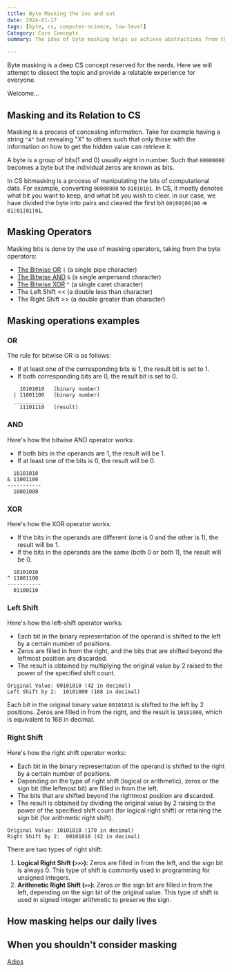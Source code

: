 ```yaml
---
title: Byte Masking the ins and out
date: 2024-01-17
tags: [byte, cs, computer-science, low-level]
Category: Core Concepts
summary: The idea of byte masking helps us achieve abstractions from the binary concept of computers to usable technology. This post helps to solidify byte masking using operators and gives examples of why we must be aware of this concept in our everyday software engineering craft.

---
```


Byte masking is a deep CS concept reserved for the nerds. Here we will attempt to dissect the topic and provide a relatable experience for everyone. 

Welcome...

## Masking and its Relation to CS

Masking is a process of concealing information. Take for example having a string `"A"` but revealing "X" to others such that only those with the information on how to get the hidden value can retrieve it.

A byte is a group of bits(1 and 0) usually eight in number. Such that `00000000` becomes a byte but the individual zeros are known as bits.

In CS bitmasking is a process of manipulating the bits of computational data. For example, converting `00000000` to `01010101`. In CS, it mostly denotes what bit you want to keep, and what bit you wish to clear. in our case, we have divided the byte into pairs and cleared the first bit `00|00|00|00` => `01|01|01|01`.

## Masking Operators

Masking bits is done by the use of masking operators, taking from the byte operators:

- [The Bitwise OR](/blog/byte-operators/#for-the-bitwise-or-operator)  `|` (a single pipe character)
- [The Bitwise AND](/blog/byte-operators/#for-the-bitwise-and-operator) `&` (a single ampersand character)
- [The Bitwise XOR](/blog/byte-operators/#for-the-bitwise-and-operator) `^` (a single caret character)
- The Left Shift << (a double less than character)
- The Right Shift >> (a double greater than character)

## Masking operations examples

### OR

The rule for bitwise OR is as follows:

- If at least one of the corresponding bits is 1, the result bit is set to 1.
- If both corresponding bits are 0, the result bit is set to 0.

```text
    10101010   (binary number)
  | 11001100   (binary number)
  __________
    11101110   (result)
```

### AND

Here's how the bitwise AND operator works:

- If both bits in the operands are 1, the result will be 1.
- If at least one of the bits is 0, the result will be 0.

```text
  10101010
& 11001100
-----------
  10001000

```



### XOR

Here's how the XOR operator works:

- If the bits in the operands are different (one is 0 and the other is 1), the result will be 1.
- If the bits in the operands are the same (both 0 or both 1), the result will be 0.

```text
  10101010
^ 11001100
-----------
  01100110
```



### Left Shift

Here's how the left-shift operator works:

- Each bit in the binary representation of the operand is shifted to the left by a certain number of positions.
- Zeros are filled in from the right, and the bits that are shifted beyond the leftmost position are discarded.
- The result is obtained by multiplying the original value by 2 raised to the power of the specified shift count.

```text
Original Value: 00101010 (42 in decimal)
Left Shift by 2:  10101000 (168 in decimal)
```

Each bit in the original binary value `00101010` is shifted to the left by 2 positions. Zeros are filled in from the right, and the result is `10101000`, which is equivalent to 168 in decimal.

### Right Shift

Here's how the right shift operator works:

- Each bit in the binary representation of the operand is shifted to the right by a certain number of positions.
- Depending on the type of right shift (logical or arithmetic), zeros or the sign bit (the leftmost bit) are filled in from the left.
- The bits that are shifted beyond the rightmost position are discarded.
- The result is obtained by dividing the original value by 2 raising to the power of the specified shift count (for logical right shift) or retaining the sign bit (for arithmetic right shift).

```text
Original Value: 10101010 (170 in decimal)
Right Shift by 2:  00101010 (42 in decimal)
```

There are two types of right shift:

1. **Logical Right Shift (`>>>`):** Zeros are filled in from the left, and the sign bit is always 0. This type of shift is commonly used in programming for unsigned integers.
2. **Arithmetic Right Shift (`>>`):** Zeros or the sign bit are filled in from the left, depending on the sign bit of the original value. This type of shift is used in signed integer arithmetic to preserve the sign.

## How masking helps our daily lives

## When you shouldn't consider masking

[Adios](https://translate.google.com/?hl=en&sl=hi&tl=en&text=adios&op=translate)